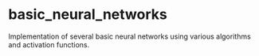 # basic_neural_networks
Implementation of several basic neural networks using various algorithms and activation functions.
